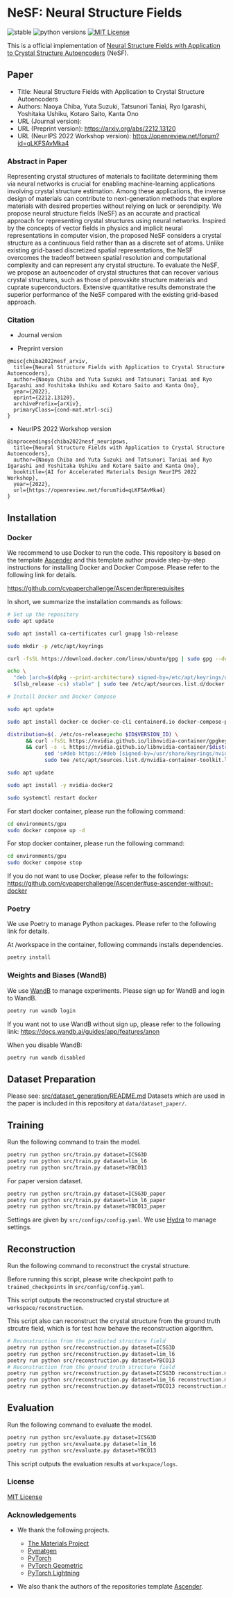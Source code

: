 # NeSF: Neural Structure Fields

![stable](https://img.shields.io/badge/stable-v1.0.0-blue)
![python versions](https://img.shields.io/badge/python-3.10-blue)
[![MIT License](https://img.shields.io/github/license/cvpaperchallenge/Ascender?color=green)](LICENSE)

This is a official implementation of [Neural Structure Fields with Application to Crystal Structure Autoencoders](https://arxiv.org/abs/2212.13120) (NeSF).

## Paper

- Title: Neural Structure Fields with Application to Crystal Structure Autoencoders
- Authors: Naoya Chiba, Yuta Suzuki, Tatsunori Taniai, Ryo Igarashi, Yoshitaka Ushiku, Kotaro Saito, Kanta Ono
- URL (Journal version):
- URL (Preprint version): https://arxiv.org/abs/2212.13120
- URL (NeurIPS 2022 Workshop version): https://openreview.net/forum?id=qLKFSAvMka4

### Abstract in Paper

Representing crystal structures of materials to facilitate determining them via neural networks is crucial for enabling machine-learning applications involving crystal structure estimation. Among these applications, the inverse design of materials can contribute to next-generation methods that explore materials with desired properties without relying on luck or serendipity. We propose neural structure fields (NeSF) as an accurate and practical approach for representing crystal structures using neural networks. Inspired by the concepts of vector fields in physics and implicit neural representations in computer vision, the proposed NeSF considers a crystal structure as a continuous field rather than as a discrete set of atoms. Unlike existing grid-based discretized spatial representations, the NeSF overcomes the tradeoff between spatial resolution and computational complexity and can represent any crystal structure. To evaluate the NeSF, we propose an autoencoder of crystal structures that can recover various crystal structures, such as those of perovskite structure materials and cuprate superconductors. Extensive quantitative results demonstrate the superior performance of the NeSF compared with the existing grid-based approach.

### Citation

- Journal version

- Preprint version

```
@misc{chiba2022nesf_arxiv,
  title={Neural Structure Fields with Application to Crystal Structure Autoencoders},
  author={Naoya Chiba and Yuta Suzuki and Tatsunori Taniai and Ryo Igarashi and Yoshitaka Ushiku and Kotaro Saito and Kanta Ono},
  year={2022},
  eprint={2212.13120},
  archivePrefix={arXiv},
  primaryClass={cond-mat.mtrl-sci}
}
```

- NeurIPS 2022 Workshop version

```
@inproceedings{chiba2022nesf_neuripsws,
  title={Neural Structure Fields with Application to Crystal Structure Autoencoders},
  author={Naoya Chiba and Yuta Suzuki and Tatsunori Taniai and Ryo Igarashi and Yoshitaka Ushiku and Kotaro Saito and Kanta Ono},
  booktitle={AI for Accelerated Materials Design NeurIPS 2022 Workshop},
  year={2022},
  url={https://openreview.net/forum?id=qLKFSAvMka4}
}
```

## Installation

### Docker

We recommend to use Docker to run the code. This repository is based on the template [Ascender](https://github.com/cvpaperchallenge/Ascender) and this template author provide step-by-step instructions for installing Docker and Docker Compose. Please refer to the following link for details.

https://github.com/cvpaperchallenge/Ascender#prerequisites

In short, we summarize the installation commands as follows:

```bash
# Set up the repository
sudo apt update

sudo apt install ca-certificates curl gnupg lsb-release

sudo mkdir -p /etc/apt/keyrings

curl -fsSL https://download.docker.com/linux/ubuntu/gpg | sudo gpg --dearmor -o /etc/apt/keyrings/docker.gpg

echo \
  "deb [arch=$(dpkg --print-architecture) signed-by=/etc/apt/keyrings/docker.gpg] https://download.docker.com/linux/ubuntu \
  $(lsb_release -cs) stable" | sudo tee /etc/apt/sources.list.d/docker.list > /dev/null

# Install Docker and Docker Compose

sudo apt update

sudo apt install docker-ce docker-ce-cli containerd.io docker-compose-plugin

distribution=$(. /etc/os-release;echo $ID$VERSION_ID) \
      && curl -fsSL https://nvidia.github.io/libnvidia-container/gpgkey | sudo gpg --dearmor -o /usr/share/keyrings/nvidia-container-toolkit-keyring.gpg \
      && curl -s -L https://nvidia.github.io/libnvidia-container/$distribution/libnvidia-container.list | \
            sed 's#deb https://#deb [signed-by=/usr/share/keyrings/nvidia-container-toolkit-keyring.gpg] https://#g' | \
            sudo tee /etc/apt/sources.list.d/nvidia-container-toolkit.list

sudo apt update

sudo apt install -y nvidia-docker2

sudo systemctl restart docker
```

For start docker container, please run the following command:

```bash
cd environments/gpu
sudo docker compose up -d
```

For stop docker container, please run the following command:

```bash
cd environments/gpu
sudo docker compose stop
```

If you do not want to use Docker, please refer to the followings: https://github.com/cvpaperchallenge/Ascender#use-ascender-without-docker

### Poetry

We use Poetry to manage Python packages. Please refer to the following link for details.

At /workspace in the container, following commands installs dependencies.

```bash
poetry install
```

### Weights and Biases (WandB)

We use [WandB](https://wandb.ai/site) to manage experiments.
Please sign up for WandB and login to WandB.

```bash
poetry run wandb login
```

If you want not to use WandB without sign up, please refer to the following link:
https://docs.wandb.ai/guides/app/features/anon

When you disable WandB:

```bash
poetry run wandb disabled
```

## Dataset Preparation

Please see: [src/dataset_generation/README.md](src/dataset_generation/README.md)
Datasets which are used in the paper is included in this repository at `data/dataset_paper/`.

## Training

Run the following command to train the model.

```bash
poetry run python src/train.py dataset=ICSG3D
poetry run python src/train.py dataset=lim_l6
poetry run python src/train.py dataset=YBCO13
```

For paper version dataset.

```bash
poetry run python src/train.py dataset=ICSG3D_paper
poetry run python src/train.py dataset=lim_l6_paper
poetry run python src/train.py dataset=YBCO13_paper
```

Settings are given by `src/configs/config.yaml`. We use [Hydra](https://hydra.cc/) to manage settings.

## Reconstruction

Run the following command to reconstruct the crystal structure.

Before running this script, please write checkpoint path to `trained_checkpoints` in `src/config/config.yaml`.

This script outputs the reconstructed crystal structure at `workspace/reconstruction`.

This script also can reconstruct the crystal structure from the ground truth strcutre field, which is for test how behave the reconstruction algorithm.

```bash
# Reconstruction from the predicted structure field
poetry run python src/reconstruction.py dataset=ICSG3D
poetry run python src/reconstruction.py dataset=lim_l6
poetry run python src/reconstruction.py dataset=YBCO13
# Reconstruction from the ground truth structure field
poetry run python src/reconstruction.py dataset=ICSG3D reconstruction.mode=ground_truth
poetry run python src/reconstruction.py dataset=lim_l6 reconstruction.mode=ground_truth
poetry run python src/reconstruction.py dataset=YBCO13 reconstruction.mode=ground_truth
```

## Evaluation

Run the following command to evaluate the model.

```bash
poetry run python src/evaluate.py dataset=ICSG3D
poetry run python src/evaluate.py dataset=lim_l6
poetry run python src/evaluate.py dataset=YBCO13
```

This script outputs the evaluation results at `workspace/logs`.

### License

[MIT License](LICENSE.md)

### Acknowledgements

- We thank the following projects.

  - [The Materials Project](https://next-gen.materialsproject.org/)
  - [Pymatgen](https://pymatgen.org/)
  - [PyTorch](https://pytorch.org/)
  - [PyTorch Geometric](https://pyg.org/)
  - [PyTorch Lightning](https://lightning.ai/)

- We also thank the authors of the repositories template [Ascender](https://github.com/cvpaperchallenge/Ascender).
